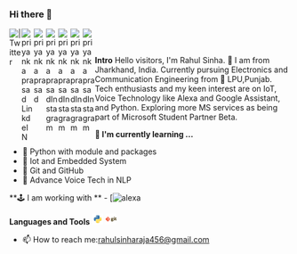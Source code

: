 ### Hi there 👋

<!--
**rahulsinha036/rahulsinha036** is a ✨ _special_ ✨ repository because its `README.md` (this file) appears on your GitHub profile.

Here are some ideas to get you started:

- 🔭 I’m currently working on ...
- 🌱 I’m currently learning ...
- 👯 I’m looking to collaborate on ...
- 🤔 I’m looking for help with ...
- 💬 Ask me about ...
- 📫 How to reach me: ...
- 😄 Pronouns: ...
- ⚡ Fun fact: ...
-->


<a href="https://twitter.com/rahulsinha036">
<img align="left" alt=" | Twitter" width="22px" src="https://cdn.jsdelivr.net/npm/simple-icons@v3/icons/twitter.svg" />
</a>
<a href="https://www.linkedin.com/in/rahulsinha036/">
<img align="left" alt="priyanka prasad  LinkdeIN" width="22px" src="https://cdn.jsdelivr.net/npm/simple-icons@v3/icons/linkedin.svg" />
</a>
<a href="https://t.me/rs036">
<img align="left" alt="priyanka prasad" width="22px" src="https://cdn.jsdelivr.net/npm/simple-icons@v3/icons/telegram.svg" />
</a>
<a href="https://www.instagram.com/rahulsinha036/">
<img align="left" alt="priyanka prasadInstagram" width="22px" src="https://cdn.jsdelivr.net/npm/simple-icons@v3/icons/instagram.svg" />
</a>
<a href="https://www.facebook.com/rahulsinha036">
<img align="left" alt="priyanka prasadInstagram" width="22px" src="https://cdn.jsdelivr.net/npm/simple-icons@v3/icons/facebook.svg" />
</a>
<a href="https://www.youtube.com/channel/UCcKTmc5Msymb45c7GYUlitQ?view_as=subscriber">
<img align="left" alt="priyanka prasadInstagram" width="22px" src="https://cdn.jsdelivr.net/npm/simple-icons@v3/icons/youtube.svg" />
</a>
<a href="https://medium.com/@rahulsinha036">
<img align="left" alt="priyanka prasadInstagram" width="22px" src="https://cdn.jsdelivr.net/npm/simple-icons@v3/icons/medium.svg" />
</a>

<br >
<br />

**Intro**
Hello visitors, I'm Rahul Sinha. 🚀 I am from Jharkhand, India. Currently pursuing Electronics and Communication Engineering from 🏫 LPU,Punjab. Tech enthusiasts and my keen interest are on IoT, Voice Technology like Alexa and Google Assistant, and Python. Exploring more MS services as being part of Microsoft Student Partner Beta.

**🌱 I'm currently learning ...**
- 🎇 Python with module and packages
- 🎇 Iot and Embedded System
- 🎇 Git and GitHub
- 🎇 Advance Voice Tech in NLP

**🕹 I am working with ** - [![alexa](https://github.com/alexadevslpu)

**Languages and Tools**
<code><img height="20" src="https://raw.githubusercontent.com/github/explore/80688e429a7d4ef2fca1e82350fe8e3517d3494d/topics/python/python.png"></code>
<code><img height="20" src="https://raw.githubusercontent.com/github/explore/80688e429a7d4ef2fca1e82350fe8e3517d3494d/topics/git/git.png"></code>

- 📫 How to reach me:rahulsinharaja456@gmail.com


